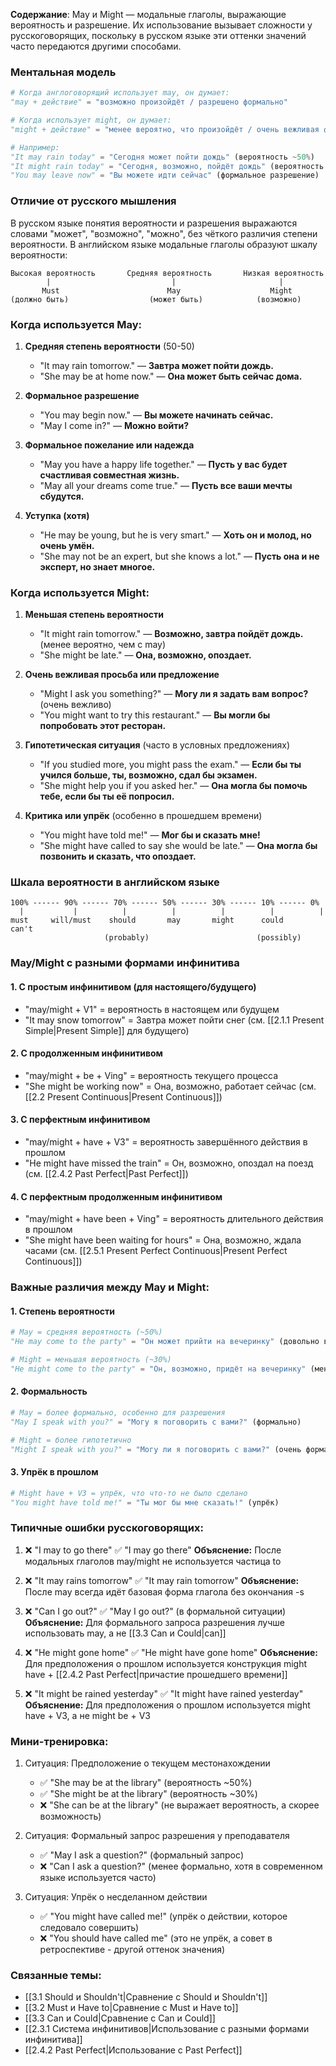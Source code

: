 **Содержание**: May и Might — модальные глаголы, выражающие вероятность и разрешение. Их использование вызывает сложности у русскоговорящих, поскольку в русском языке эти оттенки значений часто передаются другими способами.

### Ментальная модель

```python
# Когда англоговорящий использует may, он думает:
"may + действие" = "возможно произойдёт / разрешено формально"

# Когда использует might, он думает:
"might + действие" = "менее вероятно, что произойдёт / очень вежливая форма"

# Например:
"It may rain today" = "Сегодня может пойти дождь" (вероятность ~50%)
"It might rain today" = "Сегодня, возможно, пойдёт дождь" (вероятность ~30%)
"You may leave now" = "Вы можете идти сейчас" (формальное разрешение)
```

### Отличие от русского мышления

В русском языке понятия вероятности и разрешения выражаются словами "может", "возможно", "можно", без чёткого различия степени вероятности. В английском языке модальные глаголы образуют шкалу вероятности:

```
Высокая вероятность       Средняя вероятность       Низкая вероятность
        |                           |                       |
       Must                        May                    Might
(должно быть)                  (может быть)            (возможно)
```

### Когда используется May:

1. **Средняя степень вероятности** (50-50)
   - "It may rain tomorrow." — **Завтра может пойти дождь.**
   - "She may be at home now." — **Она может быть сейчас дома.**

2. **Формальное разрешение**
   - "You may begin now." — **Вы можете начинать сейчас.**
   - "May I come in?" — **Можно войти?**

3. **Формальное пожелание или надежда**
   - "May you have a happy life together." — **Пусть у вас будет счастливая совместная жизнь.**
   - "May all your dreams come true." — **Пусть все ваши мечты сбудутся.**

4. **Уступка (хотя)**
   - "He may be young, but he is very smart." — **Хоть он и молод, но очень умён.**
   - "She may not be an expert, but she knows a lot." — **Пусть она и не эксперт, но знает многое.**

### Когда используется Might:

1. **Меньшая степень вероятности**
   - "It might rain tomorrow." — **Возможно, завтра пойдёт дождь.** (менее вероятно, чем с may)
   - "She might be late." — **Она, возможно, опоздает.**

2. **Очень вежливая просьба или предложение**
   - "Might I ask you something?" — **Могу ли я задать вам вопрос?** (очень вежливо)
   - "You might want to try this restaurant." — **Вы могли бы попробовать этот ресторан.**

3. **Гипотетическая ситуация** (часто в условных предложениях)
   - "If you studied more, you might pass the exam." — **Если бы ты учился больше, ты, возможно, сдал бы экзамен.**
   - "She might help you if you asked her." — **Она могла бы помочь тебе, если бы ты её попросил.**

4. **Критика или упрёк** (особенно в прошедшем времени)
   - "You might have told me!" — **Мог бы и сказать мне!**
   - "She might have called to say she would be late." — **Она могла бы позвонить и сказать, что опоздает.**

### Шкала вероятности в английском языке

```
100% ------ 90% ------ 70% ------ 50% ------ 30% ------ 10% ------ 0%
  |           |          |          |          |          |          |
must     will/must    should       may       might      could     can't
                     (probably)                        (possibly)
```

### May/Might с разными формами инфинитива

#### 1. С простым инфинитивом (для настоящего/будущего)
- "may/might + V1" = вероятность в настоящем или будущем
- "It may snow tomorrow" = Завтра может пойти снег (см. [[2.1.1 Present Simple|Present Simple]] для будущего)

#### 2. С продолженным инфинитивом
- "may/might + be + Ving" = вероятность текущего процесса
- "She might be working now" = Она, возможно, работает сейчас (см. [[2.2 Present Continuous|Present Continuous]])

#### 3. С перфектным инфинитивом
- "may/might + have + V3" = вероятность завершённого действия в прошлом
- "He might have missed the train" = Он, возможно, опоздал на поезд (см. [[2.4.2 Past Perfect|Past Perfect]])

#### 4. С перфектным продолженным инфинитивом
- "may/might + have been + Ving" = вероятность длительного действия в прошлом
- "She might have been waiting for hours" = Она, возможно, ждала часами (см. [[2.5.1 Present Perfect Continuous|Present Perfect Continuous]])

### Важные различия между May и Might:

#### 1. Степень вероятности
```python
# May = средняя вероятность (~50%)
"He may come to the party" = "Он может прийти на вечеринку" (довольно вероятно)

# Might = меньшая вероятность (~30%)
"He might come to the party" = "Он, возможно, придёт на вечеринку" (менее вероятно)
```

#### 2. Формальность
```python
# May = более формально, особенно для разрешения
"May I speak with you?" = "Могу я поговорить с вами?" (формально)

# Might = более гипотетично
"Might I speak with you?" = "Могу ли я поговорить с вами?" (очень формально, почти устаревшая форма)
```

#### 3. Упрёк в прошлом
```python
# Might have + V3 = упрёк, что что-то не было сделано
"You might have told me!" = "Ты мог бы мне сказать!" (упрёк)
```

### Типичные ошибки русскоговорящих:

1. ❌ "I may to go there"
   ✅ "I may go there"
   **Объяснение:** После модальных глаголов may/might не используется частица to

2. ❌ "It may rains tomorrow"
   ✅ "It may rain tomorrow"
   **Объяснение:** После may всегда идёт базовая форма глагола без окончания -s

3. ❌ "Can I go out?"
   ✅ "May I go out?" (в формальной ситуации)
   **Объяснение:** Для формального запроса разрешения лучше использовать may, а не [[3.3 Can и Could|can]]

4. ❌ "He might gone home"
   ✅ "He might have gone home"
   **Объяснение:** Для предположения о прошлом используется конструкция might have + [[2.4.2 Past Perfect|причастие прошедшего времени]]

5. ❌ "It might be rained yesterday"
   ✅ "It might have rained yesterday"
   **Объяснение:** Для предположения о прошлом используется might have + V3, а не might be + V3

### Мини-тренировка:

1. Ситуация: Предположение о текущем местонахождении
   - ✅ "She may be at the library" (вероятность ~50%)
   - ✅ "She might be at the library" (вероятность ~30%)
   - ❌ "She can be at the library" (не выражает вероятность, а скорее возможность)

2. Ситуация: Формальный запрос разрешения у преподавателя
   - ✅ "May I ask a question?" (формальный запрос)
   - ❌ "Can I ask a question?" (менее формально, хотя в современном языке используется часто)

3. Ситуация: Упрёк о несделанном действии
   - ✅ "You might have called me!" (упрёк о действии, которое следовало совершить)
   - ❌ "You should have called me" (это не упрёк, а совет в ретроспективе - другой оттенок значения)

### Связанные темы:
- [[3.1 Should и Shouldn't|Сравнение с Should и Shouldn't]]
- [[3.2 Must и Have to|Сравнение с Must и Have to]]
- [[3.3 Can и Could|Сравнение с Can и Could]]
- [[2.3.1 Система инфинитивов|Использование с разными формами инфинитива]]
- [[2.4.2 Past Perfect|Использование с Past Perfect]] 